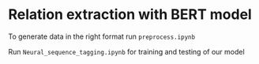 # Relation extraction with BERT model

To generate data in the right format run `preprocess.ipynb`

Run `Neural_sequence_tagging.ipynb` for training and testing of our model